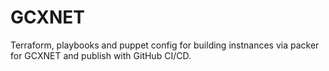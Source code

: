 # GCXNET
Terraform, playbooks and puppet config for building instnances via packer for GCXNET and publish with GitHub CI/CD.
